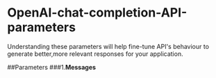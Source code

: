 # OpenAI-chat-completion-API-parameters
Understanding these parameters will help fine-tune API's behaviour to generate better,more relevant responses for your application.

##Parameters
###1.**Messages**
